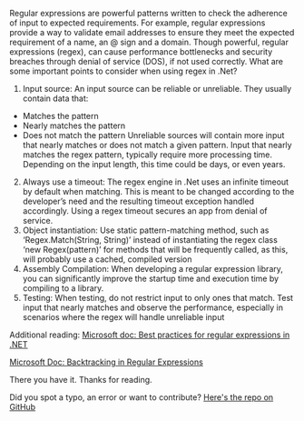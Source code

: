 Regular expressions are powerful patterns written to check the adherence of input to expected requirements. For example, regular expressions provide a way to validate email addresses to ensure they meet the expected requirement of a name, an @ sign and a domain.
Though powerful, regular expressions (regex), can cause performance bottlenecks and security breaches through denial of service (DOS), if not used correctly. What are some important points to consider when using regex in .Net?

1.	Input source: An input source can be reliable or unreliable. They usually contain data that:
- Matches the pattern
- Nearly matches the pattern
- Does not match the pattern
Unreliable sources will contain more input that nearly matches or does not match a given pattern. Input that nearly matches the regex pattern, typically require more processing time. Depending on the input length, this time could be days, or even years.
2.	Always use a timeout: The regex engine in .Net uses an infinite timeout by default when matching. This is meant to be changed according to the developer’s need and the resulting timeout exception handled accordingly. Using a regex timeout secures an app from denial of service.
3.	Object instantiation: Use static pattern-matching method, such as ‘Regex.Match(String, String)’ instead of instantiating the regex class ‘new Regex(pattern)’ for methods that will be frequently called, as this, will probably use a cached, compiled version
4.	Assembly Compilation: When developing a regular expression library, you can significantly improve the startup time and execution time by compiling to a library. 
5.	 Testing: When testing, do not restrict input to only ones that match. Test input that nearly matches and observe the performance, especially in scenarios where the regex will handle unreliable input

Additional reading:
[Microsoft doc: Best practices for regular expressions in .NET](https://docs.microsoft.com/en-us/dotnet/standard/base-types/best-practices)

[Microsoft Doc: Backtracking in Regular Expressions](https://docs.microsoft.com/en-us/dotnet/standard/base-types/backtracking-in-regular-expressions)

There you have it. Thanks for reading.

Did you spot a typo, an error or want to contribute? [Here's the repo on GitHub](https://github.com/samtimberlan/Blog-Posts/blob/drafts/)